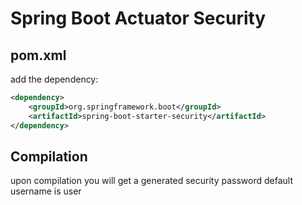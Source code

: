 # Spring Boot Actuator Security
## pom.xml
add the dependency:
```xml
<dependency>
    <groupId>org.springframework.boot</groupId>
    <artifactId>spring-boot-starter-security</artifactId>
</dependency>
```
## Compilation
upon compilation you will get a generated security password
default username is user

